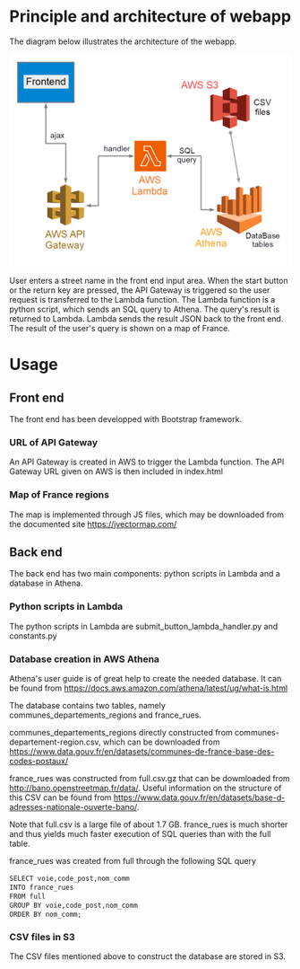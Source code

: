 # Principle and architecture of webapp

The diagram below illustrates the architecture of the webapp.

![diagram](RDF_architecture_diagram.png) 

User enters a street name in the front end input area. When the start button or the return key are pressed, the API Gateway is triggered so the user request is transferred to the Lambda function. The Lambda function is a python script, which sends an SQL query to Athena. The query's result is returned to Lambda. Lambda sends the result JSON back to the front end. The result of the user's query is shown on a map of France.

# Usage

## Front end

The front end has been developped with Bootstrap framework.

### URL of API Gateway

An API Gateway is created in AWS to trigger the Lambda function. The API Gateway URL given on AWS is then included in index.html 

### Map of France regions

The map is implemented through JS files, which may be downloaded from the documented site https://jvectormap.com/

## Back end

The back end has two main components: python scripts in Lambda and a database in Athena.

### Python scripts in Lambda

The python scripts in Lambda are submit_button_lambda_handler.py and constants.py 

### Database creation in AWS Athena

Athena's user guide is of great help to create the needed database. It can be found from https://docs.aws.amazon.com/athena/latest/ug/what-is.html

The database contains two tables, namely communes_departements_regions and france_rues.

communes_departements_regions directly constructed from communes-departement-region.csv, which can be downloaded from https://www.data.gouv.fr/en/datasets/communes-de-france-base-des-codes-postaux/

france_rues was constructed from full.csv.gz that can be dowmloaded from http://bano.openstreetmap.fr/data/. Useful information on the structure of this CSV can be found from https://www.data.gouv.fr/en/datasets/base-d-adresses-nationale-ouverte-bano/.

Note that full.csv is a large file of about 1.7 GB. france_rues is much shorter and thus yields much faster execution of SQL queries than with the full table.

france_rues was created from full through the following SQL query

```
SELECT voie,code_post,nom_comm
INTO france_rues
FROM full
GROUP BY voie,code_post,nom_comm
ORDER BY nom_comm;
```

### CSV files in S3

The CSV files mentioned above to construct the database are stored in S3.